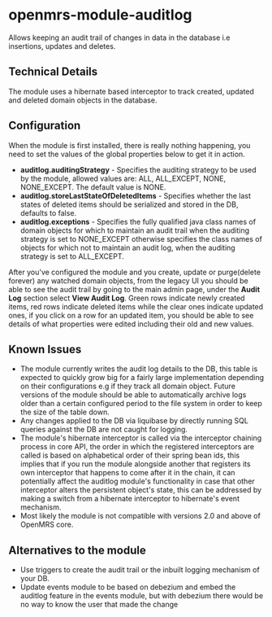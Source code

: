 openmrs-module-auditlog
=======================

Allows keeping an audit trail of changes in data in the database i.e insertions, updates and deletes.

## Technical Details
The module uses a hibernate based interceptor to track created, updated and deleted domain objects in the database.

## Configuration
When the module is first installed, there is really nothing happening, you need to set the values of the global properties below to get it in action.
- **auditlog.auditingStrategy** - Specifies the auditing strategy to be used by the module, allowed values are: ALL, ALL_EXCEPT, NONE, NONE_EXCEPT. The default value is NONE.
- **auditlog.storeLastStateOfDeletedItems** - Specifies whether the last states of deleted items should be serialized and stored in the DB, defaults to false. 
- **auditlog.exceptions** - Specifies the fully qualified java class names of domain objects for which to maintain an audit trail when the auditing strategy is set to NONE_EXCEPT otherwise specifies the class names of objects for which not to maintain an audit log, when the auditing strategy is set to ALL_EXCEPT.

After you've configured the module and you create, update or purge(delete forever) any watched domain objects, from the legacy UI you should be able to see the audit trail by going to the main admin page, under the **Audit Log** section select **View Audit Log**. Green rows indicate newly created items, red rows indicate deleted items while the clear ones indicate updated ones, if you click on a row for an updated item, you should be able to see details of what properties were edited including their old and new values.

## Known Issues
- The module currently writes the audit log details to the DB, this table is expected to quickly grow big for a fairly large implementation depending on their configurations e.g if they track all domain object. Future versions of the module should be able to automatically archive logs older than a certain configured period to the file system in order to keep the size of the table down.
- Any changes applied to the DB via liquibase by directly running SQL queries against the DB are not caught for logging.
- The module's hibernate interceptor is called via the interceptor chaining process in core API, the order in which the registered interceptors are called is based on alphabetical order of their spring bean ids, this implies that if you run the module alongside another that registers its own interceptor that happens to come after it in the chain, it can potentially affect the auditlog module's functionality in case that other interceptor alters the persistent object's state, this can be addressed by making a switch from a hibernate interceptor to hibernate's event mechanism. 
- Most likely the module is not compatible with versions 2.0 and above of OpenMRS core.

## Alternatives to the module
- Use triggers to create the audit trail or the inbuilt logging mechanism of your DB.
- Update events module to be based on debezium and embed the auditlog feature in the events module, but with debezium there would be no way to know the user that made the change
